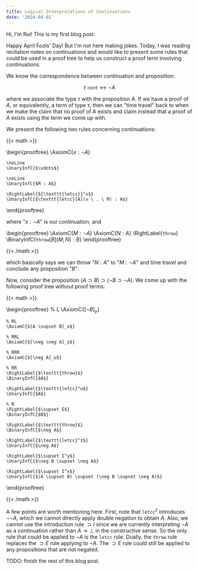 ```yaml
---
title: Logical Interpretations of Continuations
date: '2024-04-01'
---
```


Hi, I'm Rui! This is my first blog post.

Happy April Fools' Day! But I'm not here making jokes. Today, I was reading recitation notes on continuations and would like to present some rules that could be used in a proof tree to help us construct a proof term involving continuations.

We know the correspondence between continuation and proposition:

$$
  \tau \ \texttt{cont} \leftrightarrow \neg A
$$

where we associate the type $\tau$ with the proposition $A$. If we have a proof of $A$, or equivalently, a term of type $\tau$, then we can "time travel" back to when we make the claim that no proof of $A$ exists and claim instead that a proof of $A$ exists using the term we come up with.

We present the following two rules concerning continuations:

{{< math >}}

\begin{prooftree}
    \AxiomC{$x : \neg A$}

    \noLine
    \UnaryInfC{$\vdots$}

    \noLine
    \UnaryInfC{$M : A$}
    
    \RightLabel{${\texttt{letcc}}^x$}
    \UnaryInfC{$\texttt{letcc}[A](x \ . \ M) : A$}
\end{prooftree}

where "$x : \neg A$" is our continuation, and

\begin{prooftree}
    \AxiomC{$M : \neg A$}
    \AxiomC{$N : A$}
    \RightLabel{$\texttt{throw}$}
    \BinaryInfC{$\texttt{throw}[B](M; N) : B$}
\end{prooftree}

{{< /math >}}

which basically says we can throw "$N : A$" to "$M : \neg A$" and time travel and conclude any proposition "$B$".

Now, consider the proposition $(A \supset B) \supset (\neg B \supset \neg A)$. We come up with the following proof tree without proof terms:

{{< math >}}

\begin{prooftree}
    % L
    \AxiomC{$[\neg B]_y$}

    % RL
    \AxiomC{$[A \supset B]_x$}

    % RRL
    \AxiomC{$[\neg \neg A]_z$}

    % RRR
    \AxiomC{$[\neg A]_u$}
        
    % RR
    \RightLabel{$\texttt{throw}$}
    \BinaryInfC{$A$}

    \RightLabel{$\texttt{letcc}^u$}
    \UnaryInfC{$A$}

    % R
    \RightLabel{$\supset E$}
    \BinaryInfC{$B$}

    \RightLabel{$\texttt{throw}$}
    \BinaryInfC{$\neg A$}

    \RightLabel{$\texttt{letcc}^z$}
    \UnaryInfC{$\neg A$}

    \RightLabel{$\supset I^y$}
    \UnaryInfC{$\neg B \supset \neg A$}

    \RightLabel{$\supset I^x$}
    \UnaryInfC{$(A \supset B) \supset (\neg B \supset \neg A)$}
\end{prooftree}

{{< /math >}}

A few points are worth mentioning here. First, note that $\texttt{letcc}^z$ introduces $\neg \neg A$, which we cannot directly apply double negation to obtain $A$. Also, we cannot use the introduction rule $\supset I$ since we are currently interpreting $\neg A$ as a continuation rather than $A \rightarrow \bot$ in the constructive sense. So the only rule that could be applied to $\neg A$ is the $\texttt{letcc}$ rule. Dually, the $\texttt{throw}$ rule replaces the $\supset E$ rule applying to $\neg A$. The $\supset E$ rule could still be applied to any propositions that are not negated.

TODO: finish the rest of this blog post.
